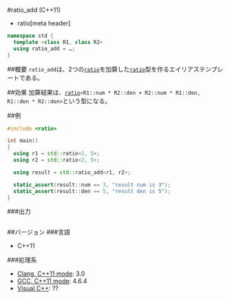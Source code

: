#ratio_add (C++11)
* ratio[meta header]

```cpp
namespace std {
  template <class R1, class R2>
  using ratio_add = …;
}
```

##概要
`ratio_add`は、2つの[`ratio`](./ratio.md)を加算した[`ratio`](./ratio.md)型を作るエイリアステンプレートである。


##効果
加算結果は、[`ratio`](./ratio.md)`<R1::num * R2::den + R2::num * R1::den, R1::den * R2::den>`という型になる。


##例
```cpp
#include <ratio>

int main()
{
  using r1 = std::ratio<1, 5>;
  using r2 = std::ratio<2, 5>;

  using result = std::ratio_add<r1, r2>;

  static_assert(result::num == 3, "result num is 3");
  static_assert(result::den == 5, "result den is 5");
}
```

###出力
```
```

##バージョン
###言語
- C++11

###処理系
- [Clang, C++11 mode](/implementation.md#clang): 3.0
- [GCC, C++11 mode](/implementation.md#gcc): 4.6.4
- [Visual C++](/implementation.md#visual_cpp): ??


